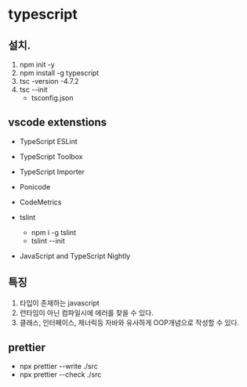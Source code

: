 # typescript

## 설치.

1. npm init -y
2. npm install -g typescript
3. tsc -version -4.7.2
4. tsc --init
    - tsconfig.json

## vscode extenstions

-   TypeScript ESLint
-   TypeScript Toolbox
-   TypeScript Importer
-   Ponicode
-   CodeMetrics

-   tslint
    -   npm i -g tslint
    -   tslint --init
-   JavaScript and TypeScript Nightly

## 특징

1. 타입이 존재하는 javascript
2. 런타임이 아닌 컴파일시에 에러를 찾을 수 있다.
3. 클래스, 인터페이스, 제너릭등 자바와 유사하게 OOP개념으로 작성할 수 있다.

## prettier

-   npx prettier --write ./src
-   npx prettier --check ./src
